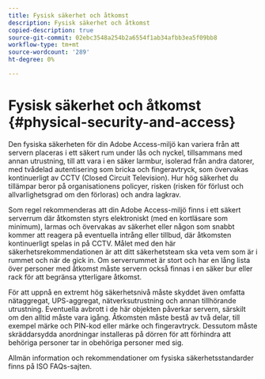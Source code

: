 ```yaml
---
title: Fysisk säkerhet och åtkomst
description: Fysisk säkerhet och åtkomst
copied-description: true
source-git-commit: 02ebc3548a254b2a6554f1ab34afbb3ea5f09bb8
workflow-type: tm+mt
source-wordcount: '289'
ht-degree: 0%

---
```


# Fysisk säkerhet och åtkomst {#physical-security-and-access}

Den fysiska säkerheten för din Adobe Access-miljö kan variera från att servern placeras i ett säkert rum under lås och nyckel, tillsammans med annan utrustning, till att vara i en säker larmbur, isolerad från andra datorer, med tvådelad autentisering som bricka och fingeravtryck, som övervakas kontinuerligt av CCTV (Closed Circuit Television). Hur hög säkerhet du tillämpar beror på organisationens policyer, risken (risken för förlust och allvarlighetsgrad om den förloras) och andra lagkrav.

Som regel rekommenderas att din Adobe Access-miljö finns i ett säkert serverrum där åtkomsten styrs elektroniskt (med en kortläsare som minimum), larmas och övervakas av säkerhet eller någon som snabbt kommer att reagera på eventuella intrång eller tillbud, där åtkomsten kontinuerligt spelas in på CCTV. Målet med den här säkerhetsrekommendationen är att ditt säkerhetsteam ska veta vem som är i rummet och när de gick in. Om serverrummet är stort och har en lång lista över personer med åtkomst måste servern också finnas i en säker bur eller rack för att begränsa ytterligare åtkomst.

För att uppnå en extremt hög säkerhetsnivå måste skyddet även omfatta nätaggregat, UPS-aggregat, nätverksutrustning och annan tillhörande utrustning. Eventuella avbrott i de här objekten påverkar servern, särskilt om den alltid måste vara igång. Åtkomsten måste bestå av två delar, till exempel märke och PIN-kod eller märke och fingeravtryck. Dessutom måste skräddarsydda anordningar installeras på dörren för att förhindra att behöriga personer tar in obehöriga personer med sig.

Allmän information och rekommendationer om fysiska säkerhetsstandarder finns på ISO FAQs-sajten.
